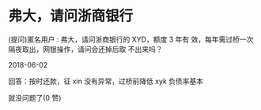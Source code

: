 # 弗大，请问浙商银行

(提问)匿名用户 : 弗大，请问浙商银行的 XYD，额度 3 年有 效，每年需过桥一次隔夜取出，网银操作，请问会还掉后取 不出来吗？

2018-06-02

回答：按时还款，征 xin 没有异常，过桥前降低 xyk 负债率基本

就没问题了(0 赞)